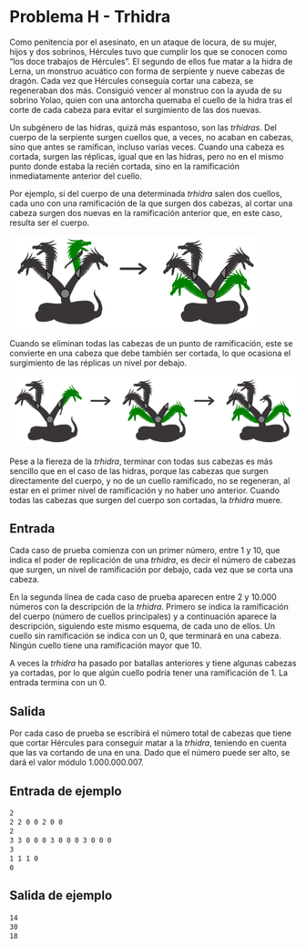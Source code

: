 # Problema H - Trhidra

Como penitencia por el asesinato, en un ataque de locura, de su mujer,
hijos y dos sobrinos, Hércules tuvo que cumplir los que se conocen como
“los doce trabajos de Hércules”. El segundo de ellos fue matar a la hidra
de Lerna, un monstruo acuático con forma de serpiente y nueve cabezas
de dragón. Cada vez que Hércules conseguía cortar una cabeza, se regeneraban
dos más. Consiguió vencer al monstruo con la ayuda de su sobrino
Yolao, quien con una antorcha quemaba el cuello de la hidra tras el corte
de cada cabeza para evitar el surgimiento de las dos nuevas.

Un subgénero de las hidras, quizá más espantoso, son las *trhidras*. Del
cuerpo de la serpiente surgen cuellos que, a veces, no acaban en cabezas,
sino que antes se ramifican, incluso varias veces. Cuando una cabeza es
cortada, surgen las réplicas, igual que en las hidras, pero no en el mismo
punto donde estaba la recién cortada, sino en la ramificación inmediatamente
anterior del cuello.

Por ejemplo, si del cuerpo de una determinada *trhidra* salen dos cuellos,
cada uno con una ramificación de la que surgen dos cabezas, al cortar una
cabeza surgen dos nuevas en la ramificación anterior que, en este caso,
resulta ser el cuerpo.

![Efecto de cortar una cabeza a la trhidra](images/corte1.png)

Cuando se eliminan todas las cabezas de un punto de ramificación, este se
convierte en una cabeza que debe también ser cortada, lo que ocasiona el
surgimiento de las réplicas un nivel por debajo.

![Muñón se transforma en cabeza](images/corte2.png)

Pese a la fiereza de la *trhidra*, terminar con todas sus cabezas es más sencillo
que en el caso de las hidras, porque las cabezas que surgen directamente del
cuerpo, y no de un cuello ramificado, no se regeneran, al estar en el primer
nivel de ramificación y no haber uno anterior. Cuando todas las cabezas que
surgen del cuerpo son cortadas, la *trhidra* muere.

## Entrada
Cada caso de prueba comienza con un primer número, entre 1 y 10, que indica el
poder de replicación de una *trhidra*, es decir el número de cabezas que surgen,
un nivel de ramificación por debajo, cada vez que se corta una cabeza.

En la segunda línea de cada caso de prueba aparecen entre 2 y 10.000 números
con la descripción de la *trhidra*. Primero se indica la ramificación del cuerpo
(número de cuellos principales) y a continuación aparece la descripción,
siguiendo este mismo esquema, de cada uno de ellos. Un cuello sin ramificación
se indica con un 0, que terminará en una cabeza. Ningún cuello tiene una
ramificación mayor que 10.

A veces la *trhidra* ha pasado por batallas anteriores y tiene algunas cabezas ya
cortadas, por lo que algún cuello podría tener una ramificación de 1.  La
entrada termina con un 0.

## Salida
Por cada caso de prueba se escribirá el número total de cabezas que tiene que
cortar Hércules para conseguir matar a la *trhidra*, teniendo en cuenta que las
va cortando de una en una. Dado que el número puede ser alto, se dará el valor
módulo $1.000.000.007$.

## Entrada de ejemplo
```
2
2 2 0 0 2 0 0
2
3 3 0 0 0 3 0 0 0 3 0 0 0
3
1 1 1 0
0
```

## Salida de ejemplo
```
14
30
18
```
